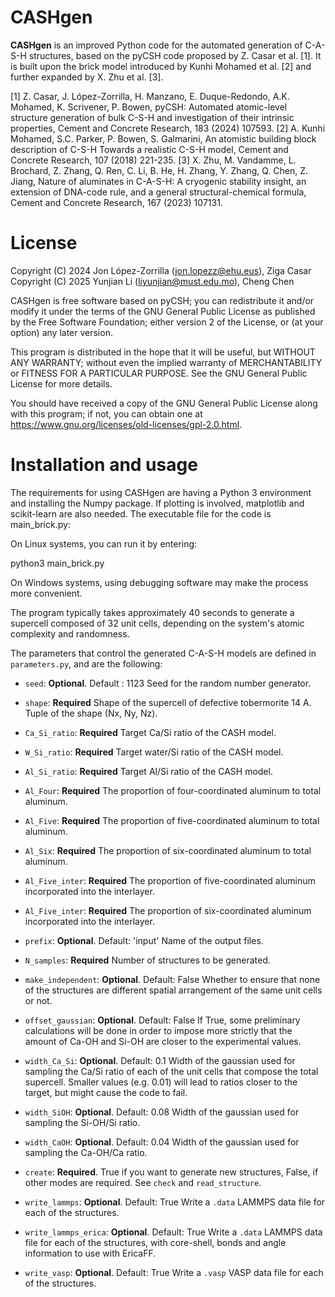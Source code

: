 # CASHgen

**CASHgen** is  an improved Python code for the automated generation of C-A-S-H structures, based on the pyCSH code proposed by Z. Casar et al. [1]. 
It is built upon the brick model introduced by Kunhi Mohamed et al. [2] and further expanded by X. Zhu et al. [3].

[1] Z. Casar, J. López-Zorrilla, H. Manzano, E. Duque-Redondo, A.K. Mohamed, K. Scrivener, P. Bowen, pyCSH: Automated atomic-level structure generation of bulk C-S-H and investigation of their intrinsic properties, Cement and Concrete Research, 183 (2024) 107593.
[2] A. Kunhi Mohamed, S.C. Parker, P. Bowen, S. Galmarini, An atomistic building block description of C-S-H Towards a realistic C-S-H model, Cement and Concrete Research, 107 (2018) 221-235.
[3] X. Zhu, M. Vandamme, L. Brochard, Z. Zhang, Q. Ren, C. Li, B. He, H. Zhang, Y. Zhang, Q. Chen, Z. Jiang, Nature of aluminates in C-A-S-H: A cryogenic stability insight, an extension of DNA-code rule, and a general structural-chemical formula, Cement and Concrete Research, 167 (2023) 107131.


# License
 
Copyright (C) 2024 Jon López-Zorrilla (jon.lopezz@ehu.eus), Ziga Casar
Copyright (C) 2025 Yunjian Li (liyunjian@must.edu.mo), Cheng Chen

CASHgen is free software based on pyCSH; you can redistribute it and/or modify it under the terms of the GNU General Public License as published by the Free Software Foundation; either version 2 of the License, or (at your option) any later version.

This program is distributed in the hope that it will be useful, but WITHOUT ANY WARRANTY; without even the implied warranty of MERCHANTABILITY or FITNESS FOR A PARTICULAR PURPOSE. See the GNU General Public License for more details.

You should have received a copy of the GNU General Public License along with this program; if not, you can obtain one at https://www.gnu.org/licenses/old-licenses/gpl-2.0.html.

# Installation and usage

The requirements for using CASHgen are having a Python 3 environment and installing the Numpy package. If plotting is involved, matplotlib and scikit-learn are also needed. The executable file for the code is main_brick.py:

On Linux systems, you can run it by entering:

python3 main_brick.py

On Windows systems, using debugging software may make the process more convenient.

The program typically takes approximately 40 seconds to generate a supercell composed of 32 unit cells, depending on the system's atomic complexity and randomness.

The parameters that control the generated C-A-S-H models are defined in `parameters.py`, and are the following:

 - `seed`: **Optional**. Default : 1123
   Seed for the random number generator.
   
- `shape`: **Required**
  Shape of the supercell of defective tobermorite 14 A. Tuple of the shape (Nx, Ny, Nz).
  
- `Ca_Si_ratio`: **Required**
Target Ca/Si ratio of the CASH model.

- `W_Si_ratio`: **Required**
Target water/Si ratio of the CASH model.

- `Al_Si_ratio`: **Required**
Target Al/Si ratio of the CASH model.

- `Al_Four`: **Required**
The proportion of four-coordinated aluminum to total aluminum.

- `Al_Five`: **Required**
The proportion of five-coordinated aluminum to total aluminum.

- `Al_Six`: **Required**
The proportion of six-coordinated aluminum to total aluminum.

- `Al_Five_inter`: **Required**
The proportion of five-coordinated aluminum incorporated into the interlayer.

- `Al_Five_inter`: **Required**
The proportion of six-coordinated aluminum incorporated into the interlayer.

- `prefix`: **Optional**. Default: 'input'
  Name of the output files.
 
- `N_samples`: **Required**
Number of structures to be generated.

- `make_independent`: **Optional**. Default: False
  Whether to ensure that none of the structures are different spatial arrangement of the same unit cells or not.

- `offset_gaussian`: **Optional**. Default: False
  If True, some preliminary calculations will be done in order to impose more strictly that the amount of Ca-OH and Si-OH are closer to the experimental values.

- `width_Ca_Si`: **Optional**. Default: 0.1
Width of the gaussian used for sampling the Ca/Si ratio of each of the unit cells that compose the total supercell.  Smaller values (e.g. 0.01) will  lead to ratios closer to the target, but might cause the code to fail.

- `width_SiOH`: **Optional**. Default: 0.08
Width of the gaussian used for sampling the Si-OH/Si ratio.

- `width_CaOH`: **Optional**. Default: 0.04
Width of the gaussian used for sampling the Ca-OH/Ca ratio.

- `create`: **Required**.
True if you want to generate new structures, False, if other modes are required. See `check` and `read_structure`.

- `write_lammps`: **Optional**. Default: True
Write a `.data` LAMMPS data file for each of the structures. 

- `write_lammps_erica`: **Optional**. Default: True
Write a `.data` LAMMPS data file for each of the structures, with core-shell, bonds and angle information to use with EricaFF.

- `write_vasp`: **Optional**. Default: True
Write a `.vasp` VASP data file for each of the structures. 
